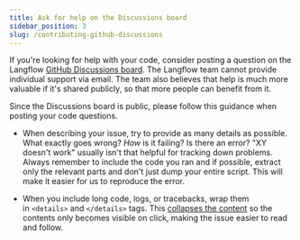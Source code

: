 ```yaml
---
title: Ask for help on the Discussions board
sidebar_position: 3
slug: /contributing-github-discussions
---
```


If you're looking for help with your code, consider posting a question on the Langflow [GitHub Discussions board](https://github.com/langflow-ai/langflow/discussions). The Langflow team cannot provide individual support via email. The team also believes that help is much more valuable if it's shared publicly, so that more people can benefit from it.

Since the Discussions board is public, please follow this guidance when posting your code questions.

* When describing your issue, try to provide as many details as possible. What exactly goes wrong? _How_ is it failing? Is there an error? "XY doesn't work" usually isn't that helpful for tracking down problems. Always remember to include the code you ran and if possible, extract only the relevant parts and don't just dump your entire script. This will make it easier for us to reproduce the error.

* When you include long code, logs, or tracebacks, wrap them in `<details>` and `</details>` tags. This [collapses the content](https://developer.mozilla.org/en/docs/Web/HTML/Element/details) so the contents only becomes visible on click, making the issue easier to read and follow.
